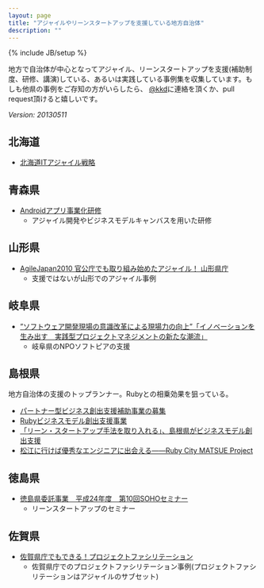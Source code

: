 ```yaml
---
layout: page
title: "アジャイルやリーンスタートアップを支援している地方自治体"
description: ""
---
```

{% include JB/setup %}

 地方で自治体が中心となってアジャイル、リーンスタートアップを支援(補助制度、研修、講演)している、あるいは実践している事例集を収集しています。もしも他県の事例をご存知の方がいらしたら、 [@kkd](http://twitter.com/kkd)に連絡を頂くか、pull request頂けると嬉しいです。

 *Version: 20130511*

## 北海道

* [北海道ITアジャイル戦略](http://www.hkd.meti.go.jp/hokim/h23itagile/index.htm)

## 青森県

* [Androidアプリ事業化研修](http://www.pref.aomori.lg.jp/release/2012/43522.html)
  * アジャイル開発やビジネスモデルキャンバスを用いた研修

## 山形県

* [AgileJapan2010 官公庁でも取り組み始めたアジャイル！ 山形県庁](http://www.slideshare.net/AgileJapan/agilejapan2010)
  *  支援ではないが山形でのアジャイル事例

## 岐阜県

* [”ソフトウェア開発現場の意識改革による現場力の向上”「イノベーションを生み出す　実践型プロジェクトマネジメントの新たな潮流」](http://www.softopia.or.jp/training/seminar20130604/)
  * 岐阜県のNPOソフトピアの支援

## 島根県

地方自治体の支援のトップランナー。Rubyとの相乗効果を狙っている。

* [パートナー型ビジネス創出支援補助事業の募集](http://www.pref.shimane.lg.jp/itsangyo/partner-business.html)
* [Rubyビジネスモデル創出支援事業](http://www.pref.shimane.lg.jp/itsangyo/2013_05_ruby_biz_model.html)
* [「リーン・スタートアップ手法を取り入れる」、島根県がビジネスモデル創出支援](http://itpro.nikkeibp.co.jp/article/NEWS/20120702/406943/)
* [松江に行けば優秀なエンジニアに出会える——Ruby City MATSUE Project](http://www.ashita-lab.jp/special/925/)

## 徳島県

* [徳島県委託事業　平成24年度　第10回SOHOセミナー](http://www.lifeness.jp/1068)
  *  リーンスタートアップのセミナー

## 佐賀県

* [佐賀県庁でもできる！プロジェクトファシリテーション](http://www.slideshare.net/hiranabe/agilejapan2010-saga-prefecture-higashi)
  * 佐賀県庁でのプロジェクトファシリテーション事例(プロジェクトファシリテーションはアジャイルのサブセット)





